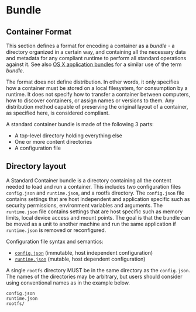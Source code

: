# Bundle

## Container Format

This section defines a format for encoding a container as a *bundle* - a directory organized in a certain way, and containing all the necessary data and metadata for any compliant runtime to perform all standard operations against it.
See also [OS X application bundles](http://en.wikipedia.org/wiki/Bundle_%28OS_X%29) for a similar use of the term *bundle*.

The format does not define distribution.
In other words, it only specifies how a container must be stored on a local filesystem, for consumption by a runtime.
It does not specify how to transfer a container between computers, how to discover containers, or assign names or versions to them.
Any distribution method capable of preserving the original layout of a container, as specified here, is considered compliant.

A standard container bundle is made of the following 3 parts:

- A top-level directory holding everything else
- One or more content directories
- A configuration file

## Directory layout

A Standard Container bundle is a directory containing all the content needed to load and run a container.
This includes two configuration files `config.json` and `runtime.json`, and a rootfs directory.
The `config.json` file contains settings that are host independent and application specific such as security permissions, environment variables and arguments.
The `runtime.json` file contains settings that are host specific such as memory limits, local device access and mount points.
The goal is that the bundle can be moved as a unit to another machine and run the same application if `runtime.json` is removed or reconfigured.

Configuration file syntax and semantics:

* [`config.json`](config.md) (immutable, host independent configuration)
* [`runtime.json`](runtime-config.md) (mutable, host dependent configuration)

A single `rootfs` directory MUST be in the same directory as the `config.json`.
The names of the directories may be arbitrary, but users should consider using conventional names as in the example below.

```
config.json
runtime.json
rootfs/
```
